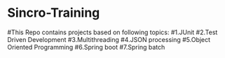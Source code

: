 # Sincro-Training
#This Repo contains projects based on following topics:
#1.JUnit
#2.Test Driven Development
#3.Multithreading
#4.JSON processing
#5.Object Oriented Programming
#6.Spring boot
#7.Spring batch
